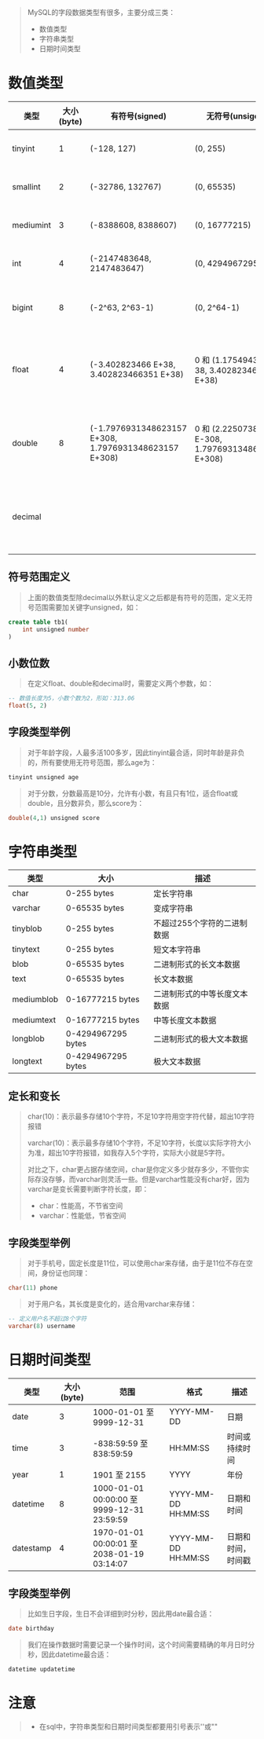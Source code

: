 > MySQL的字段数据类型有很多，主要分成三类：
>
> - 数值类型
> - 字符串类型
> - 日期时间类型



# 数值类型

| 类型      | 大小(byte) | 有符号(signed)                                        | 无符号(unsigend)                                      | 描述           | 备注                                          |
| --------- | ---------- | ----------------------------------------------------- | ----------------------------------------------------- | -------------- | --------------------------------------------- |
| tinyint   | 1          | (-128, 127)                                           | (0, 255)                                              | 小整数         |                                               |
| smallint  | 2          | (-32786, 132767)                                      | (0, 65535)                                            | 大整数         |                                               |
| mediumint | 3          | (-8388608, 8388607)                                   | (0, 16777215)                                         | 大整数         |                                               |
| int       | 4          | (-2147483648, 2147483647)                             | (0, 4294967295)                                       | 大整数         |                                               |
| bigint    | 8          | (-2^63, 2^63-1)                                       | (0, 2^64-1)                                           | 极大整数       |                                               |
| float     | 4          | (-3.402823466 E+38, 3.402823466351 E+38)              | 0 和 (1.175494351 E-38, 3.402823466 E+38)             | 单精度浮点数   | float(5,2):5表示整个数字长度，2表示小数个数   |
| double    | 8          | (-1.7976931348623157 E+308, 1.7976931348623157 E+308) | 0 和 (2.225073858507 E-308, 1.7976931348623157 E+308) | 双精度浮点数   | double(5,2):5表示整个数字长度，2表示小数个数  |
| decimal   |            |                                                       |                                                       | 小数(精度更高) | decimal(5,2):5表示整个数字长度，2表示小数个数 |



## 符号范围定义

> 上面的数值类型除decimal以外默认定义之后都是有符号的范围，定义无符号范围需要加关键字unsigned，如：

```sql
create table tb1(
	int unsigned number
)
```



## 小数位数

> 在定义float、double和decimal时，需要定义两个参数，如：

```sql
-- 数值长度为5，小数个数为2，形如：313.06
float(5, 2)
```



## 字段类型举例

> 对于年龄字段，人最多活100多岁，因此tinyint最合适，同时年龄是非负的，所有要使用无符号范围，那么age为：

```sql
tinyint unsigned age
```

> 对于分数，分数最高是10分，允许有小数，有且只有1位，适合float或double，且分数非负，那么score为：

```sql
double(4,1) unsigned score
```



# 字符串类型

| 类型       | 大小               | 描述                         |
| ---------- | ------------------ | ---------------------------- |
| char       | 0-255 bytes        | 定长字符串                   |
| varchar    | 0-65535 bytes      | 变成字符串                   |
| tinyblob   | 0-255 bytes        | 不超过255个字符的二进制数据  |
| tinytext   | 0-255 bytes        | 短文本字符串                 |
| blob       | 0-65535 bytes      | 二进制形式的长文本数据       |
| text       | 0-65535 bytes      | 长文本数据                   |
| mediumblob | 0-16777215 bytes   | 二进制形式的中等长度文本数据 |
| mediumtext | 0-16777215 bytes   | 中等长度文本数据             |
| longblob   | 0-4294967295 bytes | 二进制形式的极大文本数据     |
| longtext   | 0-4294967295 bytes | 极大文本数据                 |



## 定长和变长

> char(10)：表示最多存储10个字符，不足10字符用空字符代替，超出10字符报错
>
> varchar(10)：表示最多存储10个字符，不足10字符，长度以实际字符大小为准，超出10字符报错，如我存入5个字符，实际大小就是5字符。
>
> 对比之下，char更占据存储空间，char是你定义多少就存多少，不管你实际存没存够，而varchar则灵活一些。但是varchar性能没有char好，因为varchar是变长需要判断字符长度，即：
>
> - char：性能高，不节省空间
> - varchar：性能低，节省空间



## 字段类型举例

> 对于手机号，固定长度是11位，可以使用char来存储，由于是11位不存在空间，身份证也同理：

```sql
char(11) phone
```

> 对于用户名，其长度是变化的，适合用varchar来存储：

```sql
-- 定义用户名不超过8个字符
varchar(8) username
```



# 日期时间类型

| 类型      | 大小(byte) | 范围                                       | 格式                | 描述               |
| --------- | ---------- | ------------------------------------------ | ------------------- | ------------------ |
| date      | 3          | 1000-01-01 至 9999-12-31                   | YYYY-MM-DD          | 日期               |
| time      | 3          | -838:59:59 至 838:59:59                    | HH:MM:SS            | 时间或持续时间     |
| year      | 1          | 1901 至 2155                               | YYYY                | 年份               |
| datetime  | 8          | 1000-01-01 00:00:00 至 9999-12-31 23:59:59 | YYYY-MM-DD HH:MM:SS | 日期和时间         |
| datestamp | 4          | 1970-01-01 00:00:01 至 2038-01-19 03:14:07 | YYYY-MM-DD HH:MM:SS | 日期和时间，时间戳 |



## 字段类型举例

> 比如生日字段，生日不会详细到时分秒，因此用date最合适：

```sql
date birthday
```

> 我们在操作数据时需要记录一个操作时间，这个时间需要精确的年月日时分秒，因此datetime最合适：

```sql
datetime updatetime
```



# 注意

> - 在sql中，字符串类型和日期时间类型都要用引号表示''或""
